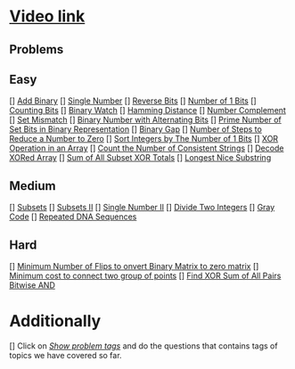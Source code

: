 # [Video link](https://youtu.be/fzip9Aml6og)

## Problems

## Easy
[] [Add Binary](https://leetcode.com/problems/add-binary/)
[] [Single Number](https://leetcode.com/problems/single-number/)
[] [Reverse Bits](https://leetcode.com/problems/reverse-bits/)
[] [Number of 1 Bits](https://leetcode.com/problems/number-of-1-bits/)
[] [Counting Bits](https://leetcode.com/problems/counting-bits/)
[] [Binary Watch](https://leetcode.com/problems/binary-watch/)
[] [Hamming Distance](https://leetcode.com/problems/hamming-distance/)
[] [Number Complement](https://leetcode.com/problems/number-complement/)
[] [Set Mismatch](https://leetcode.com/problems/set-mismatch/)
[] [Binary Number with Alternating Bits](https://leetcode.com/problems/binary-number-with-alternating-bits/)
[] [Prime Number of Set Bits in Binary Representation](https://leetcode.com/problems/prime-number-of-set-bits-in-binary-representation/)
[] [Binary Gap](https://leetcode.com/problems/binary-gap/)
[] [Number of Steps to Reduce a Number to Zero](https://leetcode.com/problems/number-of-steps-to-reduce-a-number-to-zero/)
[] [Sort Integers by The Number of 1 Bits](https://leetcode.com/problems/sort-integers-by-the-number-of-1-bits/)
[] [XOR Operation in an Array](https://leetcode.com/problems/xor-operation-in-an-array/)
[] [Count the Number of Consistent Strings](https://leetcode.com/problems/count-the-number-of-consistent-strings/)
[] [Decode XORed Array](https://leetcode.com/problems/decode-xored-array/)
[] [Sum of All Subset XOR Totals](https://leetcode.com/problems/sum-of-all-subset-xor-totals/)
[] [Longest Nice Substring](https://leetcode.com/problems/longest-nice-substring/)

## Medium
[] [Subsets](https://leetcode.com/problems/subsets/)
[] [Subsets II](https://leetcode.com/problems/subsets-ii/)
[] [Single Number II](https://leetcode.com/problems/single-number-ii/)
[] [Divide Two Integers](https://leetcode.com/problems/divide-two-integers/)
[] [Gray Code](https://leetcode.com/problems/gray-code/)
[] [Repeated DNA Sequences](https://leetcode.com/problems/repeated-dna-sequences/)

## Hard
[] [Minimum Number of Flips to onvert Binary Matrix to zero matrix](https://leetcode.com/problems/minimum-number-of-flips-to-convert-binary-matrix-to-zero-matrix/)
[] [Minimum cost to connect two group of points](https://leetcode.com/problems/minimum-cost-to-connect-two-groups-of-points/)
[] [Find XOR Sum of All Pairs Bitwise AND](https://leetcode.com/problems/find-xor-sum-of-all-pairs-bitwise-and/)

# Additionally
[] Click on [*Show problem tags*](https://leetcode.com/tag/bit-manipulation/) and do the questions that contains tags of topics we have covered so far.
